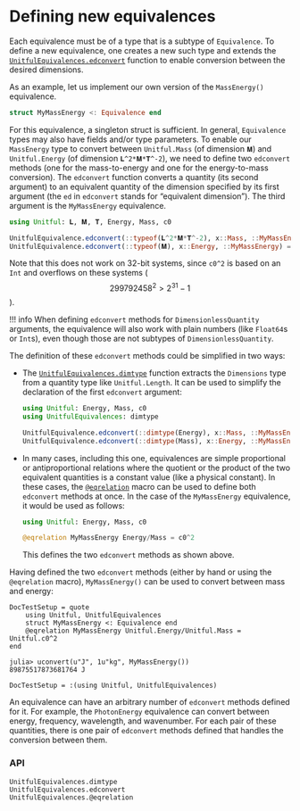 # Defining new equivalences

Each equivalence must be of a type that is a subtype of `Equivalence`.
To define a new equivalence, one creates a new such type and extends the [`UnitfulEquivalences.edconvert`](@ref) function to enable conversion between the desired dimensions.

As an example, let us implement our own version of the `MassEnergy()` equivalence.
```julia 
struct MyMassEnergy <: Equivalence end
```
For this equivalence, a singleton struct is sufficient.
In general, `Equivalence` types may also have fields and/or type parameters.
To enable our `MassEnergy` type to convert between `Unitful.Mass` (of dimension `𝐌`) and `Unitful.Energy` (of dimension `𝐋^2*𝐌*𝐓^-2`), we need to define two `edconvert` methods (one for the mass-to-energy and one for the energy-to-mass conversion).
The `edconvert` function converts a quantity (its second argument) to an equivalent quantity of the dimension specified by its first argument (the `ed` in `edconvert` stands for “equivalent dimension”).
The third argument is the `MyMassEnergy` equivalence.
```julia
using Unitful: 𝐋, 𝐌, 𝐓, Energy, Mass, c0

UnitfulEquivalence.edconvert(::typeof(𝐋^2*𝐌*𝐓^-2), x::Mass, ::MyMassEnergy) = x * c0^2
UnitfulEquivalence.edconvert(::typeof(𝐌), x::Energy, ::MyMassEnergy) = x / c0^2
```
Note that this does not work on 32-bit systems, since `c0^2` is based on an `Int` and overflows on these systems ($$299792458^2 > 2^{31}-1$$).

!!! info
    When defining `edconvert` methods for `DimensionlessQuantity` arguments, the equivalence will also work with plain numbers (like `Float64`s or `Int`s), even though those are not subtypes of `DimensionlessQuantity`.

The definition of these `edconvert` methods could be simplified in two ways:
* The [`UnitfulEquivalences.dimtype`](@ref) function extracts the `Dimensions` type from a quantity type like `Unitful.Length`.
  It can be used to simplify the declaration of the first `edconvert` argument:
  ```julia
  using Unitful: Energy, Mass, c0
  using UnitfulEquivalences: dimtype
  
  UnitfulEquivalence.edconvert(::dimtype(Energy), x::Mass, ::MyMassEnergy) = x * c0^2
  UnitfulEquivalence.edconvert(::dimtype(Mass), x::Energy, ::MyMassEnergy) = x / c0^2
  ```

* In many cases, including this one, equivalences are simple proportional or antiproportional relations where the quotient or the product of the two equivalent quantities is a constant value (like a physical constant).
  In these cases, the [`@eqrelation`](@ref) macro can be used to define both `edconvert` methods at once.
  In the case of the `MyMassEnergy` equivalence, it would be used as follows:
  ```julia
  using Unitful: Energy, Mass, c0
  
  @eqrelation MyMassEnergy Energy/Mass = c0^2
  ```
  This defines the two `edconvert` methods as shown above.

Having defined the two `edconvert` methods (either by hand or using the `@eqrelation` macro), `MyMassEnergy()` can be used to convert between mass and energy:
```@meta
DocTestSetup = quote
    using Unitful, UnitfulEquivalences
    struct MyMassEnergy <: Equivalence end
    @eqrelation MyMassEnergy Unitful.Energy/Unitful.Mass = Unitful.c0^2
end
```
```jldoctest
julia> uconvert(u"J", 1u"kg", MyMassEnergy())
89875517873681764 J
```
```@meta
DocTestSetup = :(using Unitful, UnitfulEquivalences)
```

An equivalence can have an arbitrary number of `edconvert` methods defined for it.
For example, the `PhotonEnergy` equivalence can convert between energy, frequency, wavelength, and wavenumber.
For each pair of these quantities, there is one pair of `edconvert` methods defined that handles the conversion between them.

### API

```@docs
UnitfulEquivalences.dimtype
UnitfulEquivalences.edconvert
UnitfulEquivalences.@eqrelation
```
